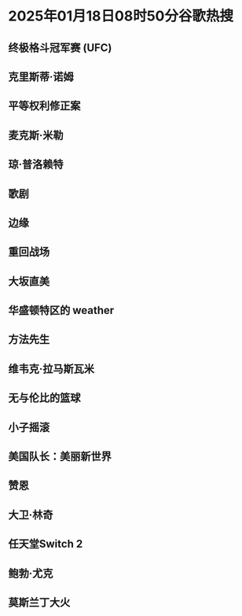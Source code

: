 # 2025年01月18日08时50分谷歌热搜

## 终极格斗冠军赛 (UFC)

## 克里斯蒂·诺姆

## 平等权利修正案

## 麦克斯·米勒

## 琼·普洛赖特

## 歌剧

## 边缘

## 重回战场

## 大坂直美

## 华盛顿特区的 weather

## 方法先生

## 维韦克·拉马斯瓦米

## 无与伦比的篮球

## 小子摇滚

## 美国队长：美丽新世界

## 赞恩

## 大卫·林奇

## 任天堂Switch 2

## 鲍勃·尤克

## 莫斯兰丁大火


